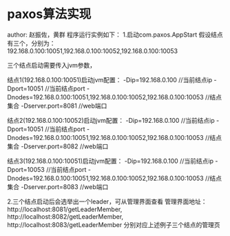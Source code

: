 # paxos算法实现

author:
赵振佐，黄群
程序运行实例如下：
1.启动com.paxos.AppStart
  假设结点有三个，分别为：192.168.0.100:10051,192.168.0.100:10052,192.168.0.100:10053
 
 三个结点启动需要传入jvm参数，
 
 结点1(192.168.0.100:10051)启动jvm配置：
-Dip=192.168.0.100  //当前结点ip
-Dport=10051 //当前结点port
-Dnodes=192.168.0.100:10051,192.168.0.100:10052,192.168.0.100:10053 //结点集合
-Dserver.port=8081 //web端口

 结点2(192.168.0.100:10052)启动jvm配置：
-Dip=192.168.0.100  //当前结点ip
-Dport=10051 //当前结点port
-Dnodes=192.168.0.100:10051,192.168.0.100:10052,192.168.0.100:10053 //结点集合
-Dserver.port=8082 //web端口

 结点3(192.168.0.100:10051)启动jvm配置：
-Dip=192.168.0.100  //当前结点ip
-Dport=10053 //当前结点port
-Dnodes=192.168.0.100:10051,192.168.0.100:10052,192.168.0.100:10053 //结点集合
-Dserver.port=8083 //web端口

2.三个结点启动后会选举出一个leader，可从管理界面查看
  管理界面地址：
  http://localhost:8081/getLeaderMember,
  http://localhost:8082/getLeaderMember,
  http://localhost:8083/getLeaderMember
  分别对应上述例子三个结点的管理页
  

